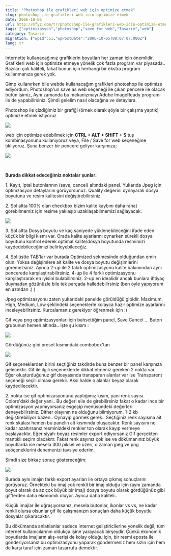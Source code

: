 ```yaml
---
title: "Photoshop ile grafikleri web için optimize etmek"
slug: photoshop-ile-grafikleri-web-icin-optimize-etmek
date: 2006-10-05
url: http://mfyz.com/tr/photoshop-ile-grafikleri-web-icin-optimize-etmek/
tags: ["optimizasyon","photoshop","save for web","Tasarım","web"]
category: Tasarım
migration: {"wpId":61,"wpPostDate":"2006-10-05T08:07:07.000Z"}
lang: tr
---
```


Internette kullanacağımız grafiklerin boyutları her zaman için önemlidir. Grafikleri web için optimize etmeye yönelik çok fazla program var piyasada.. Bazıları çok kaliteli, fakat bunun için herhangi bir ekstra program kullanmanıza gerek yok.

Gimp kullanırken bile webde kullanacağım grafikleri photoshop ile optimize ediyordum. Photoshop'un save as web seçeneği ile çıkan pencere ile olacak bütün işimiz, Aynı zamanda bu mekanizmayı Adobe ImageReady programı ile de yapabilirsiniz. Şimdi gelelim nasıl olacağına ve detaylara.

Photoshop ile çizdiğimiz bir grafiği (örnek olarak şöyle bir çalışma yaptık) optimize etmek istiyoruz

![](/images/archive/tr/2006/10/ps_web_opt_1.jpg)

web için optimize edebilmek için **CTRL + ALT + SHIFT + S** tuş kombinasyonunu kullanıyoruz veya, File / Save for web seçeneğine tıklıyoruz. Şuna benzer bir pencere geliyor karşımıza;

![](/images/archive/tr/2006/10/ps_web_opt_2.jpg)

 

**Burada dikkat edeceğimiz noktalar şunlar:**

1\. Kayıt, iptal butonlarının (save, cancel) altındaki panel. Yukarıda Jpeg için optimzasyon detaylarını görüyorsunuz. Quality değerini oynayarak dosya boyutunu ve resim kalitesini değiştirebilirsiniz.

2\. Sol altta 100% olan checkbox bizim kalite kaybını daha rahat görebilmemiz için resime yaklaşıp uzaklaşabilmemizi sağlayacak.

![](/images/archive/tr/2006/10/ps_web_opt_3.jpg)

3\. Sol altta Dosya boyutu ve kaç saniyede yüklenebileceğini ifade eden küçük bir bilgi kısmı var. Orada kalite ayarlarını oynarken sürekli dosya boyutunu kontrol ederek optimal kalite/dosya boyutunda resmimizi kaydedebileceğimizi belirleyebileceğiz.

4\. Sol üstte TAB'lar var burada Optimized sekmesinde olduğundan emin olun. Yoksa değişimlere ait kalite ve dosya boyutu değişimlerini göremezsiniz. Ayrıca 2-up ile 2 fakrlı optimizasyonu kalite bakımından aynı pencerede karşılaştırabilirsiniz. 4-up ile 4 farklı optimizasyonu karşılaştırarak en iyisini bulabilirsiniz. 2-up en idealidir ancak bunlara ihtiyaç duymadan gözünüzle bile tek parçada halledebilirsiniz (ben öyle yapıyorum en azından :) )

Jpeg optimizasyonu zaten yukarıdaki panelde görüldüğü gibidir. Maximum, High, Medium, Low şeklindeki seçeneklerle kolayca hazır optimize ayarlarını inceleyebilirsiniz. Kurcalamanız gerekiyor öğrenmek için :)

Gif veya png optimizasyonları için bahsettiğim panel, Save Cancel ... Buton grubunun hemen altında.. işte şu kısım :

![](/images/archive/tr/2006/10/ps_web_opt_4.jpg)

Gördüğünüz gibi preset kısmındaki combobox'tan

![](/images/archive/tr/2006/10/ps_web_opt_5.jpg)

Gif şeçeneklerden birini seçtiğiniz takdirde buna benzer bir panel karşınıza gelecektir. Gif ile ilgili seçeneklerde dikkat etmeniz gereken 2 nokta var. Eğer oluşturduğunuz gif dosyasında transparan alanlar var ise Transparent seçeneği seçili olması gerekir. Aksi halde o alanlar beyaz olarak kaydedilecektir.

2\. nokta ise gif optimizasyonunu yaptığımız kısım, yani renk sayısı. Colors'daki değer yani.. Bu değeri elle de girebilirsiniz fakat o kadar ince bir optimizasyon yapmıyorsanız esgeçip menüsündeki değerleri deneyebilirsiniz. Dither olayının ne olduğunu bilmiyorum, 1-2 kb değiştirebiliyor bazen.. Oynayıp görmek gerek.. Seçtiğiniz renk sayısına ait renk skalası hemen bu panelin alt kısmında oluşacaktır. Renk sayısını ne kadar azaltırsanız resminizdeki renkler ton olarak kayıp vermeye başlayacktır. Eğer siyah-beyaz resimler export ediyorsanız Gif gerçekten mantıklı seçim olacakıtr. Fakat renk sayınız çok ise ve dökümanınız büyük boyutlarda ise mesela 300 piksel ve üzeri, o zaman jpeg ve png seöçeneklerini denemenizi tavsiye ederim.

Şimdi size birkaç sonuç göstereceğim:

![](/images/archive/tr/2006/10/ps_web_opt_6.jpg)

Burada aynı imajın farklı export ayarları ile ortaya çıkmış sonuçlarını görüyoruz. Örnekteki bu imaj çok renkli bir imaj olduğu için (aynı zamanda boyut olarak da az çok büyük bir imaj) dosya boyutu olarak gördüğünüz gibi gif'lerden daha ekonomik oluyor. Ayrıca daha kaliteli..

Küçük imajlar ile uğraşıyorsanız, mesela butonlar, ikonlar vs vs, ne kadar renkli olursa olsunlar gif ile çalışmanızın sonuçları daha küçük boyutlu dosyalar çıkaracaktır.

Bu dökümanda anlatılanlar sadece internet geliştiricilerine yönelik değil, tüm internet kullanıcılarının oldukça işine yarayacak birşeydir. Çünkü ekonomik boyutlarda imajların alış-verişi de kolay olduğu için, bir resmi eposta ile gönderiyorsanız bu optimizasyonu yaparak göndermeniz hem sizin için hem de karşı taraf için zaman tasarrufu demektir.